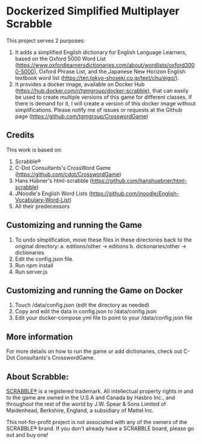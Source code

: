 # Dockerized Simplified Multiplayer Scrabble

This project serves 2 purposes:
1. It adds a simplified English dictionary for English Language Learners, based on the Oxford 5000 Word List (https://www.oxfordlearnersdictionaries.com/about/wordlists/oxford3000-5000), Oxford Phrase List, and the Japanese New Horizon English textbook word list (https://ten.tokyo-shoseki.co.jp/text/chu/eigo/).
2. It provides a docker image, available on Docker Hub (https://hub.docker.com/r/tgmgroup/docker-scrabble), that can easily be used to create multiple versions of this game for different classes. If there is demand for it, I will create a version of this docker image without simplifications. Please notify me of issues or requests at the Github page (https://github.com/tgmgroup/CrosswordGame)


## Credits
This work is based on:

1. Scrabble®
2. C-Dot Consultants's CrossWord Game (https://github.com/cdot/CrosswordGame)
3. Hans Hübner's html-scrabble (https://github.com/hanshuebner/html-scrabble)
4. JNoodle's English Word Lists (https://github.com/jnoodle/English-Vocabulary-Word-List)
4. All their predecessors

## Customizing and running the Game
1. To undo simplification, move these files in these directories back to the original directory:
    a. editions/other -> editions
    b. dictionaries/other -> dictionaries
2. Edit the config.json file.
3. Run npm install
4. Run server.js

## Customizing and running the Game on Docker
1. Touch /data/config.json (edit the directory as needed)
2. Copy and edit the data in config.json to /data/config.json
3. Edit your docker-compose.yml file to point to your /data/config.json file

## More information
For more details on how to run the game or add dictionaries, check out C-Dot Consultants's CrosswordGame.

## About Scrabble:

[SCRABBLE®](http://www.scrabble.com/) is a registered trademark. All
intellectual property rights in and to the game are owned in the U.S.A
and Canada by Hasbro Inc., and throughout the rest of the world by
J.W. Spear & Sons Limited of Maidenhead, Berkshire, England, a
subsidiary of Mattel Inc.

This not-for-profit project is not associated with any of the owners
of the SCRABBLE® brand. If you don't already have a SCRABBLE board,
please go out and buy one!



